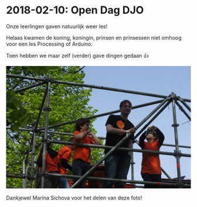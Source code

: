 # 2018-02-10: Open Dag DJO

Onze leerlingen gaven natuurlijk weer les!

Helaas kwamen de koning, koningin, prinsen en prinsessen niet omhoog voor een les Processing of Arduino.

Toen hebben we maar zelf (verder) gave dingen gedaan :+1:

![Open Dag DJO](20180427Koningsdag.jpg)

Dankjewel Marina Sichova voor het delen van deze foto!
